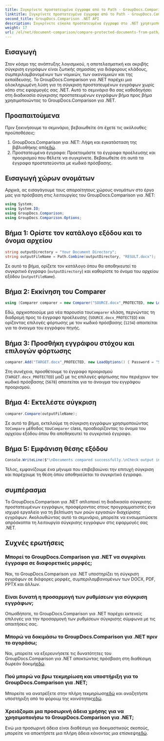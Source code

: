 ```yaml
---
title: Συγκρίνετε προστατευμένα έγγραφα από το Path - GroupDocs.Comparison για .NET
linktitle: Συγκρίνετε προστατευμένα έγγραφα από το Path - GroupDocs.Comparison για .NET
second_title: GroupDocs.Comparison .NET API
description: Συγκρίνετε εύκολα προστατευμένα έγγραφα στο .NET χρησιμοποιώντας το GroupDocs.Comparison για απρόσκοπτη ενσωμάτωση. Βελτιώστε τη ροή εργασιών διαχείρισης εγγράφων.
weight: 17
url: /el/net/document-comparison/compare-protected-documents-from-path/
---
```

## Εισαγωγή
Στον κόσμο της ανάπτυξης λογισμικού, η αποτελεσματική και ακριβής σύγκριση εγγράφων είναι ζωτικής σημασίας για διάφορους κλάδους, συμπεριλαμβανομένων των νομικών, των οικονομικών και της εκπαίδευσης. Το GroupDocs.Comparison για .NET παρέχει μια ολοκληρωμένη λύση για τη σύγκριση προστατευμένων εγγράφων χωρίς κόπο στις εφαρμογές σας .NET. Αυτό το σεμινάριο θα σας καθοδηγήσει στη διαδικασία σύγκρισης προστατευμένων εγγράφων βήμα προς βήμα χρησιμοποιώντας το GroupDocs.Comparison για .NET.
## Προαπαιτούμενα
Πριν ξεκινήσουμε το σεμινάριο, βεβαιωθείτε ότι έχετε τις ακόλουθες προϋποθέσεις:
1.  GroupDocs.Comparison για .NET: Λήψη και εγκατάσταση της βιβλιοθήκης από[εδώ](https://releases.groupdocs.com/comparison/net/).
2. Προστατευμένα έγγραφα: Προετοιμάστε τα έγγραφα προέλευσης και προορισμού που θέλετε να συγκρίνετε. Βεβαιωθείτε ότι αυτά τα έγγραφα προστατεύονται με κωδικό πρόσβασης.

## Εισαγωγή χώρων ονομάτων
Αρχικά, ας εισαγάγουμε τους απαραίτητους χώρους ονομάτων στο έργο μας για πρόσβαση στις λειτουργίες του GroupDocs.Comparison για .NET:
```csharp
using System;
using System.IO;
using GroupDocs.Comparison;
using GroupDocs.Comparison.Options;
```

## Βήμα 1: Ορίστε τον κατάλογο εξόδου και το όνομα αρχείου
```csharp
string outputDirectory = "Your Document Directory";
string outputFileName = Path.Combine(outputDirectory, "RESULT.docx");
```
Σε αυτό το βήμα, ορίζετε τον κατάλογο όπου θα αποθηκευτεί το συγκριτικό έγγραφο (`outputDirectory`) και καθορίστε το όνομα του αρχείου εξόδου (`outputFileName`).
## Βήμα 2: Εκκίνηση του Comparer
```csharp
using (Comparer comparer = new Comparer("SOURCE.docx"_PROTECTED, new LoadOptions(){ Password = "1234" }))
```
 Εδώ, αρχικοποιούμε μια νέα παρουσία του`Comparer` κλάση, περνώντας τη διαδρομή προς το έγγραφο προέλευσης (`SOURCE.docx_PROTECTED`) και ορίζοντας επιλογές φόρτωσης με τον κωδικό πρόσβασης (`1234`) απαιτείται για το άνοιγμα του εγγράφου πηγής.
## Βήμα 3: Προσθήκη εγγράφου στόχου και επιλογών φόρτωσης
```csharp
comparer.Add("TARGET.docx"_PROTECTED, new LoadOptions() { Password = "5678" });
```
Στη συνέχεια, προσθέτουμε το έγγραφο προορισμού (`TARGET.docx_PROTECTED`) μαζί με τις επιλογές φόρτωσης που περιέχουν τον κωδικό πρόσβασης (`5678`) απαιτείται για το άνοιγμα του εγγράφου προορισμού.
## Βήμα 4: Εκτελέστε σύγκριση
```csharp
comparer.Compare(outputFileName);
```
 Σε αυτό το βήμα, εκτελούμε τη σύγκριση εγγράφων χρησιμοποιώντας το`Compare` μέθοδος του`Comparer` class, προσδιορίζοντας το όνομα του αρχείου εξόδου όπου θα αποθηκευτεί το συγκριτικό έγγραφο.
## Βήμα 5: Εμφάνιση θέσης εξόδου
```csharp
Console.WriteLine($"\nDocuments compared successfully.\nCheck output in {Directory.GetCurrentDirectory()}.");
```
Τέλος, εμφανίζουμε ένα μήνυμα που επιβεβαιώνει την επιτυχή σύγκριση και παρέχουμε τη θέση όπου αποθηκεύεται το συγκριτικό έγγραφο.

## συμπέρασμα
Το GroupDocs.Comparison για .NET απλοποιεί τη διαδικασία σύγκρισης προστατευμένων εγγράφων, προσφέροντας στους προγραμματιστές ένα ισχυρό εργαλείο για τη βελτίωση των ροών εργασιών διαχείρισης εγγράφων. Ακολουθώντας αυτό το σεμινάριο, μπορείτε να ενσωματώσετε απρόσκοπτα τη λειτουργία σύγκρισης εγγράφων στις εφαρμογές σας .NET.
## Συχνές ερωτήσεις
### Μπορεί το GroupDocs.Comparison για .NET να συγκρίνει έγγραφα σε διαφορετικές μορφές;
Ναι, το GroupDocs.Comparison για .NET υποστηρίζει τη σύγκριση εγγράφων σε διάφορες μορφές, συμπεριλαμβανομένων των DOCX, PDF, PPTX και άλλων.
### Είναι δυνατή η προσαρμογή των ρυθμίσεων για σύγκριση εγγράφων;
Οπωσδήποτε, το GroupDocs.Comparison για .NET παρέχει εκτενείς επιλογές για την προσαρμογή των ρυθμίσεων σύγκρισης σύμφωνα με τις απαιτήσεις σας.
### Μπορώ να δοκιμάσω το GroupDocs.Comparison για .NET πριν το αγοράσω;
 Ναι, μπορείτε να εξερευνήσετε τις δυνατότητες του GroupDocs.Comparison για .NET αποκτώντας πρόσβαση στη διαθέσιμη δωρεάν δοκιμή[εδώ](https://releases.groupdocs.com/).
### Πού μπορώ να βρω τεκμηρίωση και υποστήριξη για το GroupDocs.Comparison για .NET;
 Μπορείτε να ανατρέξετε στην πλήρη τεκμηρίωση[εδώ](https://tutorials.groupdocs.com/comparison/net/) και αναζητήστε υποστήριξη από τα φόρουμ της κοινότητας[εδώ](https://forum.groupdocs.com/c/comparison/12).
### Χρειάζομαι μια προσωρινή άδεια χρήσης για να χρησιμοποιήσω το GroupDocs.Comparison για .NET;
 Ενώ μια προσωρινή άδεια είναι διαθέσιμη για δοκιμαστικούς σκοπούς, μπορείτε να αποκτήσετε μια πλήρη άδεια κάνοντας μια επίσκεψη[εδώ](https://purchase.groupdocs.com/buy).
